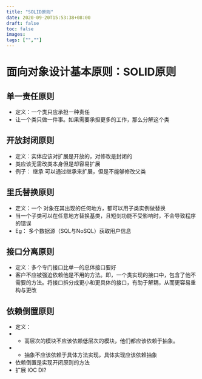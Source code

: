 ```yaml
---
title: "SOLID原则"
date: 2020-09-20T15:53:38+08:00
draft: false
toc: false
images:
tags: ["",""]
---
```


# 面向对象设计基本原则：SOLID原则
## 单一责任原则
- 定义：一个类只应承担一种责任
- 让一个类只做一件事。如果需要承担更多的工作，那么分解这个类
## 开放封闭原则
- 定义：实体应该对扩展是开放的，对修改是封闭的
- 类应该无需改类本身但是却容易扩展
- 例子： 继承 可以通过继承来扩展，但是不能够修改父类
## 里氏替换原则
- 定义：一个 对象在其出现的任何地方，都可以用子类实例做替换
- 当一个子类可以在任意地方替换基类，且短剑功能不受影响时，不会导致程序的错误
- Eg： 多个数据源（SQL与NoSQL）获取用户信息

## 接口分离原则
- 定义：多个专门接口比单一的总体接口要好
- 客户不应被强迫依赖他是不用的方法。即，一个类实现的接口中，包含了他不需要的方法。将接口拆分成更小和更具体的接口，有助于解耦，从而更容易重构与更改
 
## 依赖倒置原则
- 定义：
- - 高层次的模块不应该依赖低层次的模块，他们都应该依赖于抽象。
- - 抽象不应该依赖于具体方法实现，具体实现应该依赖抽象
- 依赖倒置是实现开闭原则的方法
- 扩展 IOC DI?